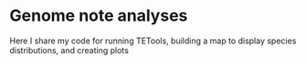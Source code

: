 # Genome note analyses
Here I share my code for running TETools, building a map to display species distributions, and creating plots
